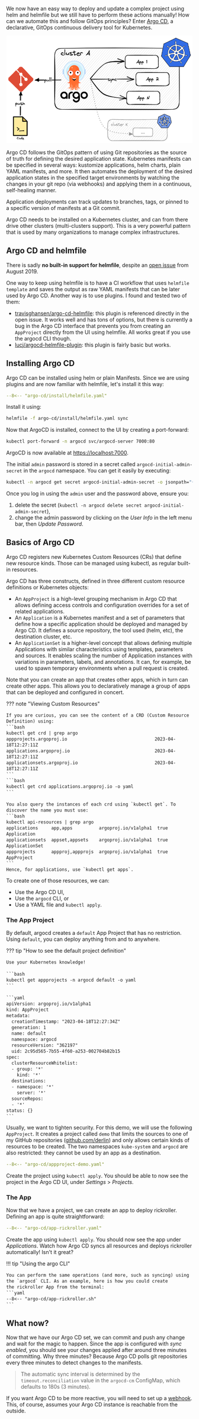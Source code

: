 We now have an easy way to deploy and update a complex project using helm and helmfile
but we still have to perform these actions manually!
How can we automate this and follow GitOps principles?
Enter [Argo CD](https://argo-cd.readthedocs.io/en/stable/), a declarative, GitOps continuous
delivery tool for Kubernetes.

![Argo CD overview](assets/04-argo.excalidraw.png)

Argo CD follows the GitOps pattern of using Git repositories as the source of truth for defining the desired application state.
Kubernetes manifests can be specified in several ways: kustomize applications, helm charts, plain YAML manifests, and more.
It then automates the deployment of the desired application states in the specified target environments by watching the changes
in your git repo (via webhooks) and applying them in a continuous, self-healing manner.

Application deployments can track updates to branches, tags, or pinned to a specific version of manifests at a Git commit.

Argo CD needs to be installed on a Kubernetes cluster, and can from there drive other clusters (multi-clusters support).
This is a very powerful pattern that is used by many organizations to manage complex infrastructures.

## Argo CD and helmfile

There is sadly **no built-in support for helmfile**, despite an [open issue](https://github.com/argoproj/argo-cd/issues/2143) from August 2019.

One way to keep using helmfile is to have a CI workflow that uses `helmfile template` and saves the output as raw YAML manifests that can be
later used by Argo CD. Another way is to use plugins. I found and tested two of them:

* [travisghansen/argo-cd-helmfile](https://github.com/travisghansen/argo-cd-helmfile): this plugin is referenced directly in the open issue.
  It works well and has tons of options, but there is currently a bug in the Argo CD interface that prevents you from creating an `AppProject`
  directly from the UI using helmfile. All works great if you use the argocd CLI though.
* [lucj/argocd-helmfile-plugin](https://github.com/lucj/argocd-helmfile-plugin): this plugin is fairly basic but works.


## Installing Argo CD

Argo CD can be installed using helm or plain Manifests. Since we are using plugins and are now familiar with helmfile, let's install it this way:

```yaml title="argo-cd/install/helmfile.yaml"
--8<-- "argo-cd/install/helmfile.yaml"
```

Install it using:
```bash
helmfile -f argo-cd/install/helmfile.yaml sync 
```

Now that ArgoCD is installed, connect to the UI by creating a port-forward:

```bash
kubectl port-forward -n argocd svc/argocd-server 7000:80
```

ArgoCD is now available at [https://localhost:7000](https://localhost:7000).

The initial `admin` password is stored in a secret called `argocd-initial-admin-secret` in the `argocd` namespace.
You can get it easily by executing:
```bash
kubectl -n argocd get secret argocd-initial-admin-secret -o jsonpath="{.data.password}" | base64 -d
```

Once you log in using the `admin` user and the password above, ensure you:

1. delete the secret (`kubectl -n argocd delete secret argocd-initial-admin-secret`),
2. change the admin password by clicking on the *User Info* in the left menu bar, then *Update Password*.


## Basics of Argo CD

Argo CD registers new Kubernetes Custom Resources (CRs) that define new resource kinds.
Those can be managed using kubectl, as regular built-in resources.

Argo CD has three constructs, defined in three different custom resource definitions or Kubernetes objects:

* An `AppProject` is a high-level grouping mechanism in Argo CD that allows defining access controls and configuration overrides for a set of related applications.
* An `Application` is a Kubernetes manifest and a set of parameters that define how a specific application should be deployed and managed by Argo CD.
  It defines a source repository, the tool used (helm, etc), the destination cluster, etc.
* An `ApplicationSet` is a higher-level concept that allows defining multiple Applications with similar characteristics using templates, parameters and sources.
  It enables scaling the number of Application instances with variations in parameters, labels, and annotations.
  It can, for example, be used to spawn temporary environments when a pull request is created.

Note that you can create an app that creates other apps, which in turn can create other apps.
This allows you to declaratively manage a group of apps that can be deployed and configured in concert.

??? note "Viewing Custom Resources" 

    If you are curious, you can see the content of a CRD (Custom Resource Definition) using:
    ```bash
    kubectl get crd | grep argo
    appprojects.argoproj.io                                 2023-04-18T12:27:11Z
    applications.argoproj.io                                2023-04-18T12:27:11Z
    applicationsets.argoproj.io                             2023-04-18T12:27:11Z
    ```
    ```bash
    kubectl get crd applications.argoproj.io -o yaml
    ```

    You also query the instances of each crd using `kubectl get`. To discover the name you must use:
    ```bash
    kubectl api-resources | grep argo 
    applications     app,apps          argoproj.io/v1alpha1  true  Application
    applicationsets  appset,appsets    argoproj.io/v1alpha1  true  ApplicationSet
    appprojects      appproj,appprojs  argoproj.io/v1alpha1  true  AppProject
    ```
    Hence, for applications, use `kubectl get apps`.

To create one of those resources, we can:

* Use the Argo CD UI,
* Use the `argocd` CLI, or
* Use a YAML file and `kubectl apply`.


### The App Project

By default, argocd creates a `default` App Project that has no restriction.
Using `default`, you can deploy anything from and to anywhere.

??? tip "How to see the default project definition"

    Use your Kubernetes knowledge!

    ```bash
    kubectl get appprojects -n argocd default -o yaml
    ```

    ```yaml
    apiVersion: argoproj.io/v1alpha1
    kind: AppProject
    metadata:
      creationTimestamp: "2023-04-18T12:27:34Z"
      generation: 1
      name: default
      namespace: argocd
      resourceVersion: "362197"
      uid: 2c95d565-7b55-4f60-a253-002704b82b15
    spec:
      clusterResourceWhitelist:
      - group: '*'
        kind: '*'
      destinations:
      - namespace: '*'
        server: '*'
      sourceRepos:
      - '*'
    status: {}
    ```

Usually, we want to tighten security. For this demo, we will use the following `AppProject`.
It creates a project called `demo` that limits the sources to one of my GitHub repositories ([github.com/derlin](https://github.com/derlin))
and only allows certain kinds of resources to be created. The two namespaces `kube-system` and `argocd` are also restricted: they cannot be used
by an app as a destination.

```yaml title="argo-cd/appproject-demo.yaml"
--8<-- "argo-cd/appproject-demo.yaml"
```

Create the project using `kubectl apply`.
You should be able to now see the project in the Argo CD UI, under *Settings* > *Projects*.

### The App

Now that we have a project, we can create an app to deploy rickroller. Defining an app is quite straightforward:

```yaml title="argo-cd/app-rickroller.yaml"
--8<-- "argo-cd/app-rickroller.yaml"
```

Create the app using `kubectl apply`.
You should now see the app under *Applications*. Watch how Argo CD syncs all resources and deploys rickroller automatically! Isn't it great?

!!! tip "Using the argo CLI"

    You can perform the same operations (and more, such as syncing) using the `argocd` CLI. As an example, here is how you could create
    the rickroller App from the terminal:
    ```yaml
    --8<-- "argo-cd/app-rickroller.sh"
    ```


## What now?

Now that we have our Argo CD set, we can commit and push any change and wait for the magic to happen.
Since the app is configured with *sync enabled*, you should see your changes applied after around three minutes of committing.
Why three minutes? Because Argo CD polls git repositories every three minutes to detect changes to the manifests.

> The automatic sync interval is determined by the `timeout.reconciliation` value in the `argocd-cm` ConfigMap, which defaults to 180s (3 minutes).

If you want Argo CD to be more reactive, you will need to set up a [webhook](https://argo-cd.readthedocs.io/en/stable/operator-manual/webhook/).
This, of course, assumes your Argo CD instance is reachable from the outside.